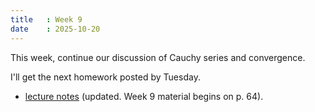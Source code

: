 ```yaml
---
title   : Week 9
date    : 2025-10-20
---
```


This week, continue our discussion of Cauchy series and convergence.

I'll get the next homework posted by Tuesday.

- [lecture notes](/course-content/bridge-to-higher-math.pdf)  (updated. Week 9 material begins on p. 64).


